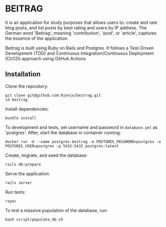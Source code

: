 # BEITRAG

It is an application for study purposes that allows users to: create and rate blog posts, and list posts by best rating and users by IP address. The German word 'Beitrag', meaning 'contribution', 'post', or 'article', captures the essence of the application.

Beitrag is built using Ruby on Rails and Postgres. It follows a Test-Driven Development (TDD) and Continuous Integration/Continuous Deployment (CI/CD) approach using GitHub Actions

## Installation

Clone the repository:

```shell
git clone git@github.com:0jonjo/beitrag.git
cd beitrag
```

Install dependencies:

```shell
bundle install
```

To development and tests, set username and password in `database.yml` as 'postgres'. After, start the database in container running:

```shell
docker run -d --name postgres-beitrag -e POSTGRES_PASSWORD=postgres -e POSTGRES_USER=postgres -p 5432:5432 postgres:latest
```

Create, migrate, and seed the database:

```shell
rails db:prepare
```

Serve the application:

```shell
rails server
```

Run tests:

```shell
rspec
```

To test a massive population of the database, run:

```shell
bash script/populate_db.sh
```
